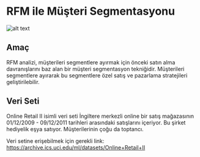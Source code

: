 # RFM ile Müşteri Segmentasyonu

![alt text](https://d35fo82fjcw0y8.cloudfront.net/2018/03/01013508/Incontent_image.png)

## Amaç

RFM analizi, müşterileri segmentlere ayırmak için önceki satın alma davranışlarını baz alan bir müşteri segmentasyon
tekniğidir. Müşterileri segmentlere ayırarak bu segmentlere özel satış ve pazarlama stratejileri geliştirilebilir.

## Veri Seti

Online Retail II isimli veri seti İngiltere merkezli online bir satış mağazasının 01/12/2009 - 09/12/2011 tarihleri
arasındaki satışlarını içeriyor. Bu şirket hediyelik eşya satıyor. Müşterilerinin çoğu da toptancı.

Veri setine erişebilmek için gerekli link: https://archive.ics.uci.edu/ml/datasets/Online+Retail+II